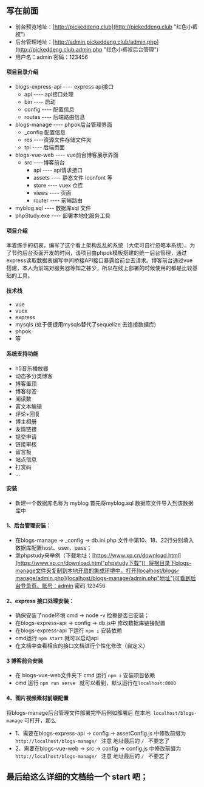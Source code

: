 ## 写在前面
+ 前台预览地址：[http://pickeddeng.club](http://pickeddeng.club "红色小裤衩")
+ 后台管理地址：[http://admin.pickeddeng.club/admin.php](http://pickeddeng.club.admin.php "红色小裤衩后台管理")
+ 用户名：admin 密码：123456


#### 项目目录介绍
- blogs-express-api   ---- express api接口
    - api ---- api接口处理
    - bin ---- 启动
    - config ---- 配置信息
    - routes ---- 后端路由信息
- blogs-manage   ---- phpok后台管理界面
    - _config 配置信息
    - res ----资源文件存储文件夹
    - tpl ---- 后端页面
- blogs-vue-web ---- vue前台博客展示界面
    - src ----博客前台
        - api ---- api请求接口
        - assets ---- 静态文件 iconfont 等
        - store ---- vuex 仓库
        - views ---- 页面
        - router ---- 前端路由 
- myblog.sql  ----  数据库sql 文件
- phpStudy.exe ---- 部署本地化服务工具

#### 项目介绍 
本着练手的初衷，编写了这个看上架构乱乱的系统（大佬可自行忽略本系统）。为了节约后台页面开发的时间，该项目由phpok模板搭建的统一后台管理，通过express读取数据表编写中间桥接API接口暴露给前台去请求。博客前台通过vue搭建，本人为前端对服务器等知之甚少，所以在线上部署的时候使用的都是比较基础的工具。

#### 技术栈
+ vue 
+ vuex
+ express
+ mysqls (处于便捷用mysqls替代了sequelize 去连接数据库)
+ phpok
+ 等

#### 系统支持功能
+ h5音乐播放器
+ 动态多分类博客
+ 博客置顶
+ 博客标签
+ 阅读数
+ 富文本编辑
+ 评论+回复
+ 博主相册
+ 友情链接
+ 提交申请
+ 链接审核
+ 留言板
+ 站点信息
+ 打赏码
+ ...


#### 安装
+ 新建一个数据库名称为 myblog 首先将myblog.sql 数据库文件导入到该数据库中
#### 1、后台管理安装：
+ 在blogs-manage -> _config -> db.ini.php 文件中第10、18、22行分别填入数据库配置host、user、pass；
+ 拿phpstudy来举例（下载地址：[https://www.xp.cn/download.html](https://www.xp.cn/download.html"phpstudy下载")）将根目录下blogs-manage文件夹复制到本地开启的集成环境中，打开[localhost/blogs-manage/admin.php](localhost/blogs-manage/admin.php"地址")可看到后台登录页。账号：admin 密码 123456

#### 2、express 接口处理安装：
+ 确保安装了node环境 cmd -> node -v 检擦是否已安装；
+ 在blogs-express-api -> config -> db.js中 修改数据库链接配置
+ 在blogs-express-api 下运行 ``` npm i ``` 安装依赖
+ cmd运行 ``` npm start ``` 就可以启动api
+ 在文档中查看相应的接口文档进行个性化修改（自定义）

#### 3 博客前台安装
 + 在 blogs-vue-web文件夹下 cmd 运行 ``` npm i ``` 安装项目依赖
 + cmd 运行 ``` npm run serve  ```  就可以看到，默认运行在```localhost:8080 ```

#### 4、图片视频素材前缀配置
将blogs-manage后台管理文件部署完毕后例如部署后 在本地``` localhost/blogs-manage``` 可打开，那么
+ 1、需要在blogs-express-api -> config -> assetConfig.js 中修改前缀为 ``` http://localhost/blogs-manage/  ``` 注意 地址最后的 ``` /  ```  不要忘了
+ 2、需要在blogs-vue-web -> src -> config -> config.js 中修改前缀为 ``` http://localhost/blogs-manage/  ``` 注意 地址最后的 ``` /  ```  不要忘了


## 最后给这么详细的文档给一个 start 吧；



